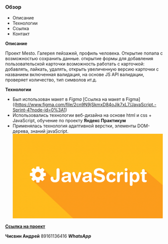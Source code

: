 
### Обзор
* Описание
* Технологии
* Ссылка
* Контакт

**Описание**

Проект Mesto.
Галерея пейзажей, профиль человека.
Открытие попапа с возможностью сохранить данные.
открытие формы для добавления пользовательской карточки
возможность работать с карточкой: добавлять, лайкать, удалять, открыть увеличенную версию карточки с названием
включенная валидация, на основе JS API валидации, проверяет количество, тип символов ит.д.

**Технологии**

* Был использован макет в _Figma_
[Ссылка на макет в Figma]((https://www.figma.com/file/2cn9N9jSkmxD84oJik7xL7/JavaScript.-Sprint-4?node-id=0%3A1)
* Использовались технологии веб-дизайна на основе html и css + JavaScript, обучение по проекту **Яндекс Практикум**
* Применялась технология адаптивной верстки, элементы DOM-дерева, знаний javaScript.
![java](images/javscript.png)


[**Ссылка на проект**](https://chisvinandrew1.github.io/mesto/)

**Чисвин Андрей** 89161136416 **_WhatsApp_**
